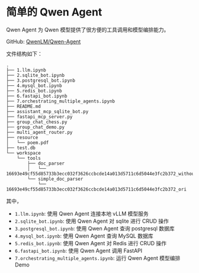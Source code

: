 # 简单的 Qwen Agent

Qwen Agent 为 Qwen 模型提供了很方便的工具调用和模型编排能力。

GitHub: [QwenLM/Qwen-Agent](https://github.com/QwenLM/Qwen-Agent)

文件结构如下：

```
.
├── 1.llm.ipynb
├── 2.sqlite_bot.ipynb
├── 3.postgresql_bot.ipynb
├── 4.mysql_bot.ipynb
├── 5.redis_bot.ipynb
├── 6.fastapi_bot.ipynb
├── 7.orchestrating_multiple_agents.ipynb
├── README.md
├── assistant_mcp_sqlite_bot.py
├── fastapi_mcp_server.py
├── group_chat_chess.py
├── group_chat_demo.py
├── multi_agent_router.py
├── resource
│   └── poem.pdf
├── test.db
└── workspace
    └── tools
        ├── doc_parser
        │   └── 16693e49cf55d85733b3ecc032f3626ccbcde14a013d5711c6d5044e3fc2b372_without_chunking
        └── simple_doc_parser
            └── 16693e49cf55d85733b3ecc032f3626ccbcde14a013d5711c6d5044e3fc2b372_ori
```

其中，

- `1.llm.ipynb`: 使用 Qwen Agent 连接本地 vLLM 模型服务
- `2.sqlite_bot.ipynb`: 使用 Qwen Agent 对 sqlite 进行 CRUD 操作
- `3.postgresql_bot.ipynb`: 使用 Qwen Agent 查询 postgresql 数据库
- `4.mysql_bot.ipynb`: 使用 Qwen Agent 查询 MySQL 数据库
- `5.redis_bot.ipynb`: 使用 Qwen Agent 对 Redis 进行 CRUD 操作
- `6.fastapi_bot.ipynb`: 使用 Qwen Agent 调用 FastAPI
- `7.orchestrating_multiple_agents.ipynb`: 运行 Qwen Agent 模型编排 Demo
